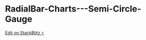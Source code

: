 # RadialBar-Charts---Semi-Circle-Gauge

[Edit on StackBlitz ⚡️](https://stackblitz.com/edit/angular-radialchart-svwmns)